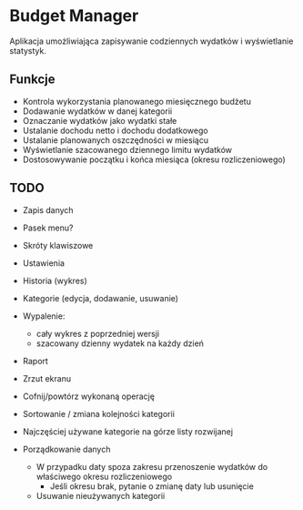 # Budget Manager

Aplikacja umożliwiająca zapisywanie codziennych wydatków i wyświetlanie statystyk.

## Funkcje

- Kontrola wykorzystania planowanego miesięcznego budżetu
- Dodawanie wydatków w danej kategorii
- Oznaczanie wydatków jako wydatki stałe
- Ustalanie dochodu netto i dochodu dodatkowego
- Ustalanie planowanych oszczędności w miesiącu
- Wyświetlanie szacowanego dziennego limitu wydatków
- Dostosowywanie początku i końca miesiąca (okresu rozliczeniowego)

## TODO

- Zapis danych
- Pasek menu?
- Skróty klawiszowe
- Ustawienia
- Historia (wykres)
- Kategorie (edycja, dodawanie, usuwanie)
- Wypalenie:
  - cały wykres z poprzedniej wersji
  - szacowany dzienny wydatek na każdy dzień

- Raport
- Zrzut ekranu
- Cofnij/powtórz wykonaną operację
- Sortowanie / zmiana kolejności kategorii
- Najczęściej używane kategorie na górze listy rozwijanej
- Porządkowanie danych
  - W przypadku daty spoza zakresu przenoszenie wydatków do właściwego okresu rozliczeniowego
    - Jeśli okresu brak, pytanie o zmianę daty lub usunięcie
  - Usuwanie nieużywanych kategorii

